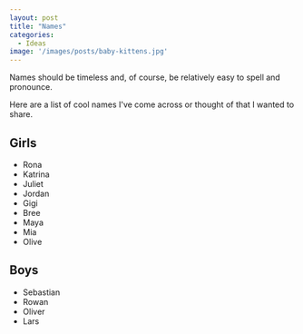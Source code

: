 ```yaml
---
layout: post
title: "Names"
categories:
  - Ideas
image: '/images/posts/baby-kittens.jpg'
---
```


Names should be timeless and, of course, be relatively easy to spell and pronounce.

Here are a list of cool names I've come across or thought of that I wanted to share.

Girls
-----
* Rona
* Katrina
* Juliet
* Jordan
* Gigi
* Bree
* Maya
* Mia
* Olive

Boys
-----
* Sebastian
* Rowan
* Oliver
* Lars
